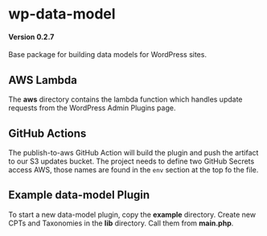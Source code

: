 # wp-data-model

#### Version 0.2.7

Base package for building data models for WordPress sites.

## AWS Lambda

The **aws** directory contains the lambda function which handles update requests from the WordPress Admin Plugins page.

## GitHub Actions

The publish-to-aws GitHub Action will build the plugin and push the artifact to our S3 updates bucket. The project needs to define two GitHub Secrets access AWS, those names are found in the `env` section at the top fo the file.

## Example data-model Plugin

To start a new data-model plugin, copy the **example** directory. Create new CPTs and Taxonomies in the **lib** directory. Call them from **main.php**.
